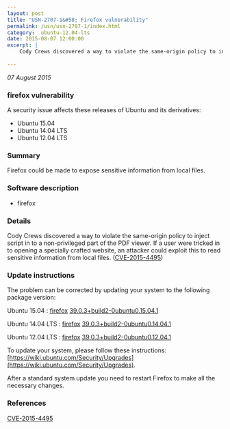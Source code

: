 ```yaml
---
layout: post
title: "USN-2707-1&#58; Firefox vulnerability"
permalink: /usn/usn-2707-1/index.html
category:  ubuntu-12.04-lts
date: 2015-08-07 12:00:00
excerpt: |
    Cody Crews discovered a way to violate the same-origin policy to inject script in to a non-privileged part of the PDF viewer. If a user were tricked in to opening a specially crafted website, an attacker could exploit this to read sensitive information from local files. ([CVE-2015-4495](http://people.ubuntu.com/~ubuntu-security/cve/CVE-2015-4495)) 
    
--- 
```

 
 

*07 August 2015*

### firefox vulnerability

A security issue affects these releases of Ubuntu and its derivatives:

* Ubuntu 15.04
* Ubuntu 14.04 LTS
* Ubuntu 12.04 LTS

### Summary

Firefox could be made to expose sensitive information from local files. 

### Software description

* firefox 

### Details

Cody Crews discovered a way to violate the same-origin policy to inject script in to a non-privileged part of the PDF viewer. If a user were tricked in to opening a specially crafted website, an attacker could exploit this to read sensitive information from local files. ([CVE-2015-4495](http://people.ubuntu.com/~ubuntu-security/cve/CVE-2015-4495)) 

### Update instructions

The problem can be corrected by updating your system to the following package version:

Ubuntu 15.04
 : [firefox](https://launchpad.net/ubuntu/+source/firefox) <span> [39.0.3+build2-0ubuntu0.15.04.1](https://launchpad.net/ubuntu/+source/firefox/39.0.3+build2-0ubuntu0.15.04.1) </span> 

Ubuntu 14.04 LTS
 : [firefox](https://launchpad.net/ubuntu/+source/firefox) <span> [39.0.3+build2-0ubuntu0.14.04.1](https://launchpad.net/ubuntu/+source/firefox/39.0.3+build2-0ubuntu0.14.04.1) </span> 

Ubuntu 12.04 LTS
 : [firefox](https://launchpad.net/ubuntu/+source/firefox) <span> [39.0.3+build2-0ubuntu0.12.04.1](https://launchpad.net/ubuntu/+source/firefox/39.0.3+build2-0ubuntu0.12.04.1) </span> 

To update your system, please follow these instructions: [https://wiki.ubuntu.com/Security/Upgrades](https://wiki.ubuntu.com/Security/Upgrades).

After a standard system update you need to restart Firefox to make all the necessary changes. 

### References

 
 [CVE-2015-4495](http://people.ubuntu.com/~ubuntu-security/cve/CVE-2015-4495)
 

